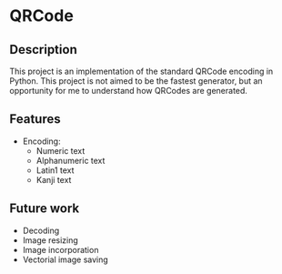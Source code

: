 # QRCode

## Description

This project is an implementation of the standard QRCode encoding in Python. This project is not aimed to be the fastest generator, but an opportunity for me to understand how QRCodes are generated.

## Features
* Encoding:
  * Numeric text
  * Alphanumeric text
  * Latin1 text
  * Kanji text

## Future work
* Decoding
* Image resizing
* Image incorporation
* Vectorial image saving
